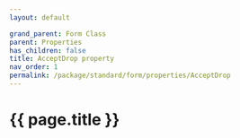 ```yaml
---
layout: default

grand_parent: Form Class
parent: Properties
has_children: false
title: AcceptDrop property
nav_order: 1
permalink: /package/standard/form/properties/AcceptDrop
---
```

# {{ page.title }}





